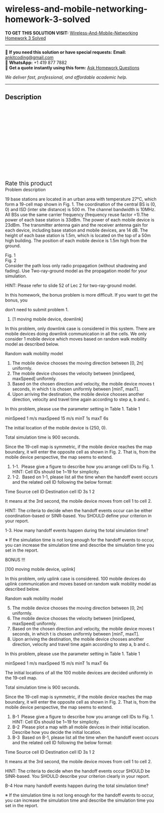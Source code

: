 # wireless-and-mobile-networking-homework-3-solved
**TO GET THIS SOLUTION VISIT:** [Wireless-And-Mobile-Networking Homework 3 Solved](https://www.ankitcodinghub.com/product/wireless-and-mobile-networking-homework-3-solved/)


---

📩 **If you need this solution or have special requests:** **Email:** ankitcoding@gmail.com  
📱 **WhatsApp:** +1 419 877 7882  
📄 **Get a quote instantly using this form:** [Ask Homework Questions](https://www.ankitcodinghub.com/services/ask-homework-questions/)

*We deliver fast, professional, and affordable academic help.*

---

<h2>Description</h2>



<div class="kk-star-ratings kksr-auto kksr-align-center kksr-valign-top" data-payload="{&quot;align&quot;:&quot;center&quot;,&quot;id&quot;:&quot;99717&quot;,&quot;slug&quot;:&quot;default&quot;,&quot;valign&quot;:&quot;top&quot;,&quot;ignore&quot;:&quot;&quot;,&quot;reference&quot;:&quot;auto&quot;,&quot;class&quot;:&quot;&quot;,&quot;count&quot;:&quot;0&quot;,&quot;legendonly&quot;:&quot;&quot;,&quot;readonly&quot;:&quot;&quot;,&quot;score&quot;:&quot;0&quot;,&quot;starsonly&quot;:&quot;&quot;,&quot;best&quot;:&quot;5&quot;,&quot;gap&quot;:&quot;4&quot;,&quot;greet&quot;:&quot;Rate this product&quot;,&quot;legend&quot;:&quot;0\/5 - (0 votes)&quot;,&quot;size&quot;:&quot;24&quot;,&quot;title&quot;:&quot;Wireless-And-Mobile-Networking Homework 3 Solved&quot;,&quot;width&quot;:&quot;0&quot;,&quot;_legend&quot;:&quot;{score}\/{best} - ({count} {votes})&quot;,&quot;font_factor&quot;:&quot;1.25&quot;}">

<div class="kksr-stars">

<div class="kksr-stars-inactive">
            <div class="kksr-star" data-star="1" style="padding-right: 4px">


<div class="kksr-icon" style="width: 24px; height: 24px;"></div>
        </div>
            <div class="kksr-star" data-star="2" style="padding-right: 4px">


<div class="kksr-icon" style="width: 24px; height: 24px;"></div>
        </div>
            <div class="kksr-star" data-star="3" style="padding-right: 4px">


<div class="kksr-icon" style="width: 24px; height: 24px;"></div>
        </div>
            <div class="kksr-star" data-star="4" style="padding-right: 4px">


<div class="kksr-icon" style="width: 24px; height: 24px;"></div>
        </div>
            <div class="kksr-star" data-star="5" style="padding-right: 4px">


<div class="kksr-icon" style="width: 24px; height: 24px;"></div>
        </div>
    </div>

<div class="kksr-stars-active" style="width: 0px;">
            <div class="kksr-star" style="padding-right: 4px">


<div class="kksr-icon" style="width: 24px; height: 24px;"></div>
        </div>
            <div class="kksr-star" style="padding-right: 4px">


<div class="kksr-icon" style="width: 24px; height: 24px;"></div>
        </div>
            <div class="kksr-star" style="padding-right: 4px">


<div class="kksr-icon" style="width: 24px; height: 24px;"></div>
        </div>
            <div class="kksr-star" style="padding-right: 4px">


<div class="kksr-icon" style="width: 24px; height: 24px;"></div>
        </div>
            <div class="kksr-star" style="padding-right: 4px">


<div class="kksr-icon" style="width: 24px; height: 24px;"></div>
        </div>
    </div>
</div>


<div class="kksr-legend" style="font-size: 19.2px;">
            <span class="kksr-muted">Rate this product</span>
    </div>
    </div>
<div class="page" title="Page 1">
<div class="layoutArea">
<div class="column">
Problem description

19 base stations are located in an urban area with temperature 27°C, which form a 19-cell map shown in Fig. 1. The coordination of the central BS is (0, 0) and ISD (inter site distance) is 500 m. The channel bandwidth is 10MHz. All BSs use the same carrier frequency (frequency reuse factor =1).The power of each base station is 33dBm. The power of each mobile device is 23dBm. The transmitter antenna gain and the receiver antenna gain for each device, including base station and mobile devices, are 14 dB. The height of each base station is 1.5m, which is located on the top of a 50m high building. The position of each mobile device is 1.5m high from the ground.

</div>
</div>
<div class="layoutArea">
<div class="column">
Fig. 1

</div>
<div class="column">
Fig. 2

</div>
</div>
<div class="layoutArea">
<div class="column">
Consider the path loss only radio propagation (without shadowing and fading). Use Two-ray-ground model as the propagation model for your simulation.

HINT: Please refer to slide 52 of Lec 2 for two-ray-ground model.

</div>
</div>
</div>
<div class="page" title="Page 2">
<div class="layoutArea">
<div class="column">
In this homework, the bonus problem is more difficult. If you want to get the bonus, you

don’t need to submit problem 1.

1. [1 moving mobile device, downlink]

In this problem, only downlink case is considered in this system. There are mobile devices doing downlink communication in all the cells. We only consider 1 mobile device which moves based on random walk mobility model as described below.

Random walk mobility model

<ol>
<li>The mobile device chooses the moving direction between [0, 2π] uniformly.</li>
<li>The mobile device chooses the velocity between [minSpeed, maxSpeed] uniformly.</li>
<li>Based on the chosen direction and velocity, the mobile device moves t seconds, in which t is
chosen uniformly between [minT, maxT].
</li>
<li>Upon arriving the destination, the mobile device chooses another direction, velocity and travel
time again according to step a, b and c.
</li>
</ol>
In this problem, please use the parameter setting in Table 1. Table 1

minSpeed 1 m/s maxSpeed 15 m/s minT 1s maxT 6s

The initial location of the mobile device is (250, 0).

Total simulation time is 900 seconds.

Since the 19-cell map is symmetric, if the mobile device reaches the map boundary, it will enter the opposite cell as shown in Fig. 2. That is, from the mobile device perspective, the map seems to extend.

<ol>
<li>1-1. &nbsp;Please give a figure to describe how you arrange cell IDs to Fig. 1. HINT: Cell IDs should be 1~19 for simplicity.</li>
<li>1-2. &nbsp;Based on 1-1, please list all the time when the handoff event occurs and the related cell ID following the below format:</li>
</ol>
Time Source cell ID Destination cell ID 3s 1 2

It means at the 3rd second, the mobile device moves from cell 1 to cell 2.

HINT: The criteria to decide when the handoff events occur can be either coordination-based or SINR-based. You SHOULD define your criterion in your report.

1-3. How many handoff events happen during the total simulation time?

※ If the simulation time is not long enough for the handoff events to occur, you can increase the simulation time and describe the simulation time you set in the report.

</div>
</div>
</div>
<div class="page" title="Page 3">
<div class="layoutArea">
<div class="column">
BONUS !!!

[100 moving mobile device, uplink]

In this problem, only uplink case is considered. 100 mobile devices do uplink communication and moves based on random walk mobility model as described below.

Random walk mobility model

<ol start="5">
<li>The mobile device chooses the moving direction between [0, 2π] uniformly.</li>
<li>The mobile device chooses the velocity between [minSpeed, maxSpeed] uniformly.</li>
<li>Based on the chosen direction and velocity, the mobile device moves t seconds, in which t is
chosen uniformly between [minT, maxT].
</li>
<li>Upon arriving the destination, the mobile device chooses another direction, velocity and travel
time again according to step a, b and c.
</li>
</ol>
In this problem, please use the parameter setting in Table 1. Table 1

minSpeed 1 m/s maxSpeed 15 m/s minT 1s maxT 6s

The initial locations of all the 100 mobile devices are decided uniformly in the 19-cell map.

Total simulation time is 900 seconds.

Since the 19-cell map is symmetric, if the mobile device reaches the map boundary, it will enter the opposite cell as shown in Fig. 2. That is, from the mobile device perspective, the map seems to extend.

<ol>
<li>B-1 &nbsp;Please give a figure to describe how you arrange cell IDs to Fig. 1. HINT: Cell IDs should be 1~19 for simplicity.</li>
<li>B-2 &nbsp;Please plot a map with all mobile devices in their initial location. Describe how you decide the initial location.</li>
<li>B-3 &nbsp;Based on B-1, please list all the time when the handoff event occurs and the related cell ID following the below format:</li>
</ol>
Time Source cell ID Destination cell ID 3s 1 2

It means at the 3rd second, the mobile device moves from cell 1 to cell 2.

HINT: The criteria to decide when the handoff events occur SHOULD be SINR-based. You SHOULD describe your criterion clearly in your report.

B-4 How many handoff events happen during the total simulation time?

※ If the simulation time is not long enough for the handoff events to occur, you can increase the simulation time and describe the simulation time you set in the report.

</div>
</div>
</div>
